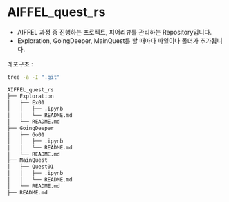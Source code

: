 # AIFFEL_quest_rs
- AIFFEL 과정 중 진행하는 프로젝트, 피어리뷰를 관리하는 Repository입니다.
- Exploration, GoingDeeper, MainQuest를 할 때마다 파일이나 폴더가 추가됩니다.

레포구조 : 
``` bash
tree -a -I ".git"

AIFFEL_quest_rs
├── Exploration
│   ├── Ex01
│   │   ├── .ipynb
│   │   └── README.md
│   └── README.md
├── GoingDeeper
│   ├── Go01
│   │   ├── .ipynb
│   │   └── README.md
│   └── README.md
├── MainQuest
│   ├── Quest01
│   │   ├── .ipynb
│   │   └── README.md
│   └── README.md
├── README.md

```
